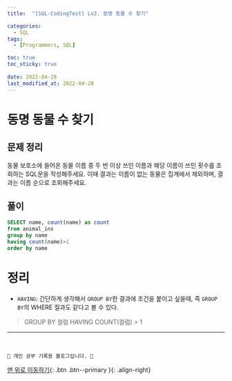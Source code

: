 ```yaml
---
title:  "[SQL-CodingTest] Lv2. 동명 동물 수 찾기"

categories:
  - SQL
tags:
  - [Programmers, SQL]

toc: true
toc_sticky: true
 
date: 2022-04-28
last_modified_at: 2022-04-28
---
```


# 동명 동물 수 찾기
## 문제 정리
동물 보호소에 들어온 동물 이름 중 두 번 이상 쓰인 이름과 해당 이름이 쓰인 횟수를 조회하는 SQL문을 작성해주세요. 이때 결과는 이름이 없는 동물은 집계에서 제외하며, 결과는 이름 순으로 조회해주세요.
## 풀이
```sql
SELECT name, count(name) as count 
from animal_ins 
group by name
having count(name)>1
order by name
```
# 정리
- `HAVING`: 간단하게 생각해서 `GROUP BY`한 결과에 조건을 붙이고 싶을때, 즉 `GROUP BY`의 WHERE 절과도 같다고 볼 수 있다.
> GROUP BY 컬럼
HAVING COUNT(컬럼) > 1

***
<br>

    💛 개인 공부 기록용 블로그입니다. 👻

[맨 위로 이동하기](#){: .btn .btn--primary }{: .align-right}